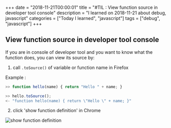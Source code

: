 +++
date = "2018-11-21T00:00:01"
title = "#TIL : View function source in developer tool console"
description = "I learned on 2018-11-21 about debug, javascript"
categories = ["Today I learned", "javascript"]
tags = ["debug", "javascript"]
+++



## View function source in developer tool console

If you are in console of developer tool and you want to know what the function does, you can view its source by: 

1. call `.toSource()` of variable or function name in Firefox

Example :

```js
>> function hello(name) { return "Hello " + name; }

>> hello.toSource();
<- "function hello(name) { return \"Hello \" + name; }"
```

2. click 'show function definition' in Chrome

![show function definition](https://user-images.githubusercontent.com/4528223/48824066-be18b380-ed95-11e8-9bfb-0812b3508f0c.png)
